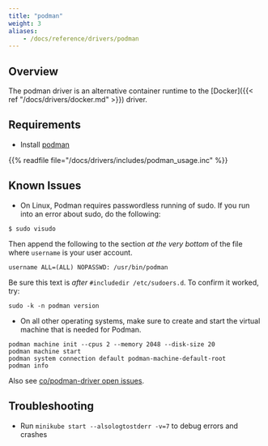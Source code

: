 ```yaml
---
title: "podman"
weight: 3
aliases:
    - /docs/reference/drivers/podman
---
```


## Overview

The podman driver is an alternative container runtime to the [Docker]({{< ref "/docs/drivers/docker.md" >}}) driver.

## Requirements

- Install [podman](https://podman.io/getting-started/installation.html)

{{% readfile file="/docs/drivers/includes/podman_usage.inc" %}}

## Known Issues

- On Linux, Podman requires passwordless running of sudo. If you run into an error about sudo, do the following:

```shell
$ sudo visudo
```
Then append the following to the section *at the very bottom* of the file where `username` is your user account.

```shell
username ALL=(ALL) NOPASSWD: /usr/bin/podman
```

Be sure this text is *after* `#includedir /etc/sudoers.d`. To confirm it worked, try:

```shell
sudo -k -n podman version
```

- On all other operating systems, make sure to create and start the virtual machine that is needed for Podman.

```shell
podman machine init --cpus 2 --memory 2048 --disk-size 20
podman machine start
podman system connection default podman-machine-default-root
podman info
```

Also see [co/podman-driver open issues](https://github.com/kubernetes/minikube/labels/co%2Fpodman-driver).

## Troubleshooting

- Run `minikube start --alsologtostderr -v=7` to debug errors and crashes
